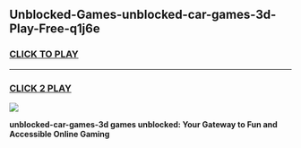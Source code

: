 
## Unblocked-Games-unblocked-car-games-3d-Play-Free-q1j6e
<h3>
<a href="https://premium76.site?title=unblocked-car-games-3d&ref=18A1">CLICK TO PLAY</a></h3>
<hr>

<h3>
<a href="https://premium76.site?title=unblocked-car-games-3d&ref=18A1">CLICK 2 PLAY</a>
  
</h3>

<a href="https://premium76.site?title=unblocked-car-games-3d&ref=18A1"><img src="https://clearcache.store/games.png"></a>


**unblocked-car-games-3d games unblocked: Your Gateway to Fun and Accessible Online Gaming**
